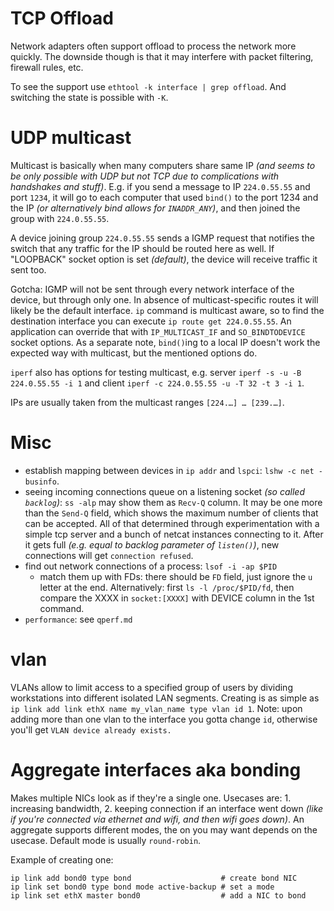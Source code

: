 # TCP Offload

Network adapters often support offload to process the network more quickly. The downside though is that it may interfere with packet filtering, firewall rules, etc.

To see the support use `ethtool -k interface | grep offload`. And switching the state is possible with `-K`.

# UDP multicast

Multicast is basically when many computers share same IP *(and seems to be only possible with UDP but not TCP due to complications with handshakes and stuff)*. E.g. if you send a message to IP `224.0.55.55` and port `1234`, it will go to each computer that used `bind()` to the port 1234 and the IP *(or alternatively bind allows for `INADDR_ANY`)*, and then joined the group with `224.0.55.55`.

A device joining group `224.0.55.55` sends a IGMP request that notifies the switch that any traffic for the IP should be routed here as well. If "LOOPBACK" socket option is set *(default)*, the device will receive traffic it sent too.

Gotcha: IGMP will not be sent through every network interface of the device, but through only one. In absence of multicast-specific routes it will likely be the default interface. `ip` command is multicast aware, so to find the destination interface you can execute `ip route get 224.0.55.55`. An application can override that with `IP_MULTICAST_IF` and `SO_BINDTODEVICE` socket options. As a separate note, `bind()`ing to a local IP doesn't work the expected way with multicast, but the mentioned options do.

`iperf` also has options for testing multicast, e.g. server `iperf -s -u -B 224.0.55.55 -i 1` and client `iperf -c 224.0.55.55 -u -T 32 -t 3 -i 1`.

IPs are usually taken from the multicast ranges `[224.…] … [239.…]`.

# Misc

* establish mapping between devices in `ip addr` and `lspci`: `lshw -c net -businfo`.
* seeing incoming connections queue on a listening socket *(so called `backlog`)*: `ss -alp` may show them as `Recv-Q` column. It may be one more than the `Send-Q` field, which shows the maximum number of clients that can be accepted. All of that determined through experimentation with a simple tcp server and a bunch of netcat instances connecting to it. After it gets full *(e.g. equal to backlog parameter of `listen()`)*, new connections will get `connection refused`.
* find out network connections of a process: `lsof -i -ap $PID`
    * match them up with FDs: there should be `FD` field, just ignore the `u` letter at the end. Alternatively: first `ls -l /proc/$PID/fd`, then compare the XXXX in `socket:[XXXX]` with DEVICE column in the 1st command.
* `performance`: see `qperf.md`

# vlan

VLANs allow to limit access to a specified group of users by dividing workstations into different isolated LAN segments. Creating is as simple as `ip link add link ethX name my_vlan_name type vlan id 1`. Note: upon adding more than one vlan to the interface you gotta change `id`, otherwise you'll get `VLAN device already exists.`

# Aggregate interfaces aka bonding

Makes multiple NICs look as if they're a single one. Usecases are: 1. increasing bandwidth, 2. keeping connection if an interface went down *(like if you're connected via ethernet and wifi, and then wifi goes down)*. An aggregate supports different modes, the on you may want depends on the usecase. Default mode is usually `round-robin`.

Example of creating one:

```
ip link add bond0 type bond                    # create bond NIC
ip link set bond0 type bond mode active-backup # set a mode
ip link set ethX master bond0                  # add a NIC to bond
```
